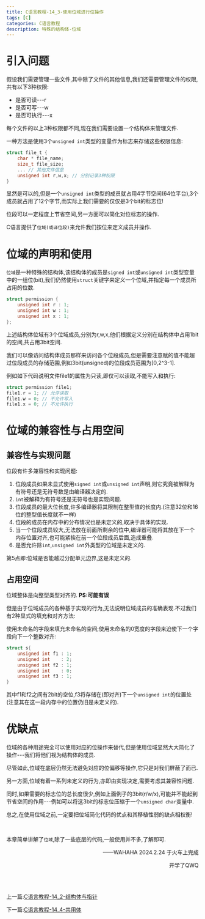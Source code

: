 ```yaml
---
title: C语言教程-14_3-使用位域进行位操作
tags: [C]
categories: C语言教程
description: 特殊的结构体-位域
---
```


# 引入问题

假设我们需要管理一些文件,其中除了文件的其他信息,我们还需要管理文件的权限,共有以下3种权限:

- 是否可读---r
- 是否可写---w
- 是否可执行---x

每个文件的以上3种权限都不同,现在我们需要设置一个结构体来管理文件.

一种方法是使用3个`unsigned int`类型的变量作为标志来存储这些权限信息:

```c
struct file_t {
    char * file_name;
    size_t file_size;
    ... // 其他文件信息
    unsigned int r,w,x; // 分别记录3种权限
}
```

显然是可以的,但是一个`unsigned int`类型的成员就占用4字节空间(64位平台),3个成员就占用了12个字节,而实际上我们需要的仅仅是3个bit的标志位!

位段可以一定程度上节省空间,另一方面可以简化对位标志的操作.

C语言提供了`位域(或译位段)`来允许我们按位来定义成员并操作.

# 位域的声明和使用

`位域`是一种特殊的结构体,该结构体的成员是`signed int`或`unsigned int`类型变量中的一组位(bit),我们仍然使用`struct`关键字来定义一个位域,并指定每一个成员所占用的位数.

```c
struct permission {
    unsigned int r : 1;
    unsigned int w : 1;
    unsigned int x : 1;
};
```

上述结构体位域有3个位域成员,分别为r,w,x,他们根据定义分别在结构体中占用1bit的空间,共占用3bit空间.

我们可以像访问结构体成员那样来访问各个位段成员,但是需要注意赋的值不能超过位段成员的存储范围,例如3bit(unsigned)的位段成员范围为[0,2^3-1].

例如如下代码说明文件file1的属性为只读,即仅可以读取,不能写入和执行:

```c
struct permission file1;
file1.r = 1; // 允许读取
file1.w = 0; // 不允许写入
file1.x = 0; // 不允许执行
```

# 位域的兼容性与占用空间

## 兼容性与实现问题

位段有许多兼容性和实现问题:

1. 位段成员如果未显式使用`signed int`或`unsigned int`声明,则它究竟被解释为有符号还是无符号数是由编译器决定的.
2. `int`被解释为有符号还是无符号也是实现问题.
3. 位段成员的最大位长度,许多编译器将其限制在整型值的长度内.(注意32位和16位的整型值长度就不一样)
4. 位段的成员在内存中的分布情况也是未定义的,取决于具体的实现.
5. 当一个位段成员较大,无法放在前面所剩余的位中,编译器可能将其放在下一个内存位置对齐,也可能紧挨在前一个位段成员后面,造成重叠.
6. 是否允许除`int`,`unsigned int`外类型的位域是未定义的.

第5点即:位域是否能越过分配单元边界,这是未定义的.

## 占用空间

位域整体是向整型类型对齐的. **PS:可能有误**

但是由于位域成员的各种基于实现的行为,无法说明位域成员的准确表现.不过我们有2种显式的填充和对齐方法:

使用未命名的字段来填充未命名的空间;使用未命名的0宽度的字段来迫使下一个字段向下一个整数对齐:

```c
struct s{
    unsigned int f1 : 1;
    unsigned int    : 2;
    unsigned int f2 : 1;
    unsigned int    : 0;
    unsigned int f3 : 1;
}
```

其中f1和f2之间有2bit的空位,f3将存储在(即对齐)下一个`unsigned int`的位置处(注意其在这一段内存中的位置仍旧是未定义的).

# 优缺点

位域的各种用途完全可以使用对应的位操作来替代,但是使用位域显然大大简化了操作---我们将他们视为结构体的成员.

尽管如此,位域在底层仍然无法避免对应的位偏移等操作,它只是对我们屏蔽了而已.

另一方面,位域有着一系列未定义的行为,亦即由实现决定,需要考虑其兼容性问题.

同时,如果需要的标志位的总长度很少,例如上面例子的3bit(r/w/x),可能并不能起到节省空间的作用---例如可以将这3bit的标志位压缩于一个`unsigned char`变量中.

总之,在使用位域之前,一定要把位域简化代码的优点和其移植性弱的缺点相权衡!

<br>

本章简单讲解了`位域`,除了一些底层的代码,一般使用并不多,了解即可.

<p align=right>——WAHAHA 2024.2.24 于火车上完成</p><p align=right>开学了QWQ</p>

<br>

<br>

上一篇:[C语言教程-14_2-结构体与指针](../2024-02-09-aaafa05fda1d)

下一篇:[C语言教程-14_4-共用体](../2024-02-24-f9a5468d726b)
